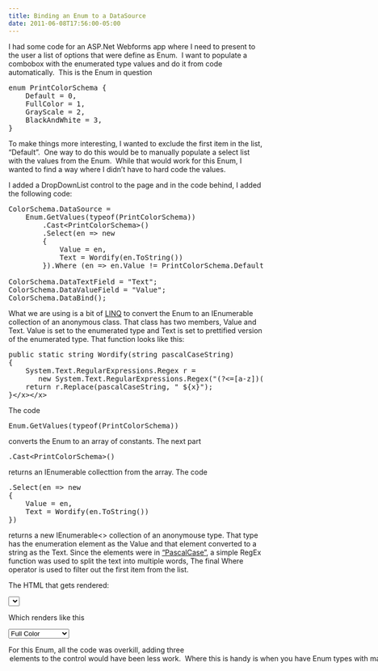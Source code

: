```yaml
---
title: Binding an Enum to a DataSource
date: 2011-06-08T17:56:00-05:00
---
```

I had some code for an ASP.Net Webforms app where I need to present to the user a list of options that were define as Enum.  I want to populate a combobox with the enumerated type values and do it from code automatically.  This is the Enum in question

<pre>enum PrintColorSchema {<br />    Default = 0,<br />    FullColor = 1,<br />    GrayScale = 2,<br />    BlackAndWhite = 3,<br />}</pre>

To make things more interesting, I wanted to exclude the first item in the list, “Default”.  One way to do this would be to manually populate a select list with the values from the Enum.  While that would work for this Enum, I wanted to find a way where I didn’t have to hard code the values.

I added a DropDownList control to the page and in the code behind, I added the following code:

<pre>ColorSchema.DataSource = <br />    Enum.GetValues(typeof(PrintColorSchema))<br />        .Cast&lt;PrintColorSchema>()<br />        .Select(en => new<br />        {<br />            Value = en,<br />            Text = Wordify(en.ToString())<br />        }).Where (en => en.Value != PrintColorSchema.Default);<br /><br />ColorSchema.DataTextField = "Text";<br />ColorSchema.DataValueField = "Value";<br />ColorSchema.DataBind();</pre>

What we are using is a bit of [LINQ](http://msdn.microsoft.com/en-us/library/bb397919.aspx) to convert the Enum to an IEnumerable collection of an anonymous class. That class has two members, Value and Text. Value is set to the enumerated type and Text is set to prettified version of the enumerated type. That function looks like this: 

<pre>public static string Wordify(string pascalCaseString)<br />{<br />    System.Text.RegularExpressions.Regex r = <br />       new System.Text.RegularExpressions.Regex("(?&lt;=[a-z])(?&lt;x>[A-Z])|(?&lt;=.)(?&lt;x>[A-Z])(?=[a-z])");<br />    return r.Replace(pascalCaseString, " ${x}");<br />}&lt;/x>&lt;/x></pre>

The code 

<pre>Enum.GetValues(typeof(PrintColorSchema))</pre>

converts the Enum to an array of constants. The next part 

<pre>.Cast&lt;PrintColorSchema>()</pre>

returns an IEnumerable<printcolorschema> collecttion from the array. The code 

<pre>.Select(en => new<br />{<br />    Value = en,<br />    Text = Wordify(en.ToString())<br />})</pre>

returns a new IEnumerable<> collection of an anonymouse type. That type has the enumeration element as the Value and that element converted to a string as the Text. Since the elements were in [&#8220;PascalCase&#8221;](http://msdn.microsoft.com/en-us/library/x2dbyw72%28v=vs.71%29.aspx "Capitalization Styles"), a simple RegEx function was used to split the text into multiple words, The final Where operator is used to filter out the first item from the list. 

The HTML that gets rendered:

<pre><select id="ColorSchema" name="ColorSchema"> <br />    &lt;option selected value="FullColor">Full Color&lt;/option> <br />    &lt;option value="GrayScale">Gray Scale&lt;/option> <br />    &lt;option value="BlackAndWhite">Black And White&lt;/option><br /></select> </pre>

Which renders like this 

<select name="ColorSchema"><option value="FullColor">Full Color</option><option value="GrayScale">Gray Scale</option><option value="BlackAndWhite">Black And White</option></select>

For this Enum, all the code was overkill, adding three<option> elements to the  <select>control would have been less work.  Where this is handy is when you have Enum types with many elements or when the Enum type changes.  If the Enum type changes, no modification to your code is needed to update the combo box.  One less place in the code to fail.  And that is a good thing.</p> </printcolorschema>

